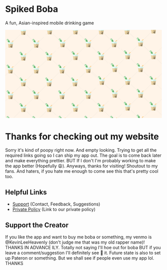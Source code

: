 # Spiked Boba
A fun, Asian-inspired mobile drinking game


![Background](./bg.png)

# Thanks for checking out my website

Sorry it's kind of poopy right now. And empty looking. Trying to get all the required links going so I can ship my app out. The goal is to come back later and make everything prettier. BUT If I don't I'm probably working to make the app better (Hopefully 😩). Anyways, thanks for visiting! Shoutout to my fans. And haters, if you hate me enough to come see this that's pretty cool too.

## Helpful Links

*   [Support](./pages/support.html) (Contact, Feedback, Suggestions)
*   [Private Policy](./pages/privatePolicy.html) (Link to our private policy)

## Support the Creator
If you like the app and want to buy me boba or something, my venmo is @KevinLeeHeavenly (don't judge me that was my old rapper name)! THANKS IN ADVANCE ILY. Totally not saying I'll hoe out for boba BUT if you leave a comment/suggestion I'll definitely see 👀 it. Future state is also to set up Pateron or something. But we shall see if people even use my app lol. THANKS  


